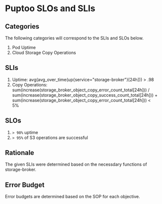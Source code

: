 # Puptoo SLOs and SLIs

## Categories
The following categories will correspond to the SLIs and SLOs below.

1. Pod Uptime
2. Cloud Storage Copy Operations

## SLIs

1. Uptime: avg(avg_over_time(up{service="storage-broker"}[24h])) > .98
2. Copy Operations: sum(increase(storage_broker_object_copy_error_count_total[24h])) / sum(increase(storage_broker_object_copy_success_count_total[24h])) + sum(increase(storage_broker_object_copy_error_count_total[24h])) < 5%

## SLOs

1. `> 98%` uptime
2. `> 95%` of S3 operations are successful

## Rationale
The given SLIs were determined based on the necessdary functions of storage-broker.

## Error Budget
Error budgets are determined based on the SOP for each objective.
